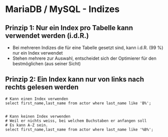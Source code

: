 # MariaDB / MySQL - Indizes 

## Prinzip 1: Nur ein Index pro Tabelle kann verwendet werden (i.d.R.)

  * Bei mehreren Indizes die für eine Tabelle gesetzt sind, kann i.d.R. (99 %) nur ein Index verwendet
  * Stehen mehrere zur Auswahl, entscheidet sich der Optimierer für den bestmöglichen (aus seiner Sicht) 

## Prinzip 2: Ein Index kann nur von links nach rechts gelesen werden 

```
# Kann einen Index verwenden 
select first_name,last_name from actor where last_name like 'B%';


# Kann keinen Index verwenden 
# Weil er nichts weiss, bei welchem Buchstaben er anfangen soll 
# Es kann A-Z sein. 
select first_name,last_name from actor where last_name like '%B%';

```
